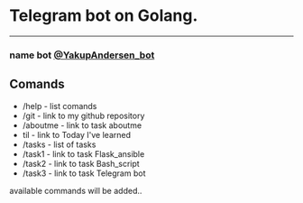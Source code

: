# Telegram bot on Golang.

***

### name bot [@YakupAndersen_bot](https://t.me/YakupAndersen_bot)


## Comands
- /help           - list comands
- /git            - link to my github repository
- /aboutme        - link to task aboutme
- til             - link to Today I've learned
- /tasks          - list of tasks
- /task1          - link to task Flask_ansible
- /task2          - link to task Bash_script
- /task3          - link to task Telegram bot



available commands will be added..
